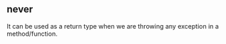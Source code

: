 ## never

It can be used as a return type when we are throwing any exception in a method/function.

